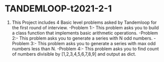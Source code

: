 # TANDEMLOOP-t2021-2-1

1. This Project includes 4 Basic level problems asked by Tandemloop for the first round of interview.
-Problem 1:- This problem asks you to build a class function that implements basic arithmetic operations.
-Problem 2:- This problem asks you to generate a series with N odd numbers.
-Problem 3:- This problem asks you to generate a series with max odd numbers less than N.
-Problem 4:- This problem asks you to find count of numbers divisible by [1,2,3,4,5,6,7,8,9] and output as dict.  
